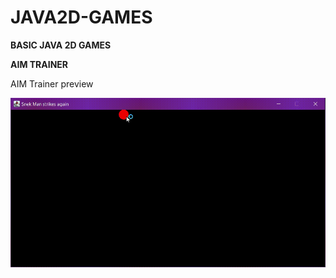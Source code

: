 # JAVA2D-GAMES
**BASIC JAVA 2D GAMES**


**AIM TRAINER**

AIM Trainer preview


![aim trainer](https://github.com/RudranshKi/JAVA2D-GAMES/blob/main/unknown_2022.09.03-18.53_1.gif)
